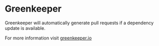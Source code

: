 # Greenkeeper
Greenkeeper will automatically generate pull requests if a dependency update is available.

For more information visit [greenkeeper.io](https://www.greenkeeper.io) 

